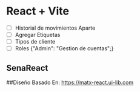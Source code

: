 # React + Vite
- [ ] Historial de movimientos Aparte
- [ ] Agregar Etiquetas
- [ ] Tipos de cliente 
- [ ] Roles {"Admin": "Gestion de cuentas";}
## SenaReact
##Diseño Basado En: https://matx-react.ui-lib.com
